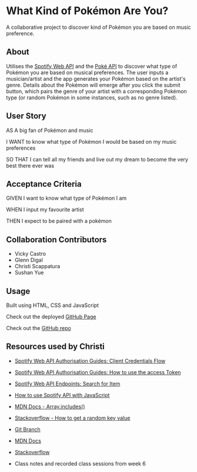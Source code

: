 # What Kind of Pokémon Are You?
A collaborative project to discover kind of Pokémon you are based on music preference.

## About

Utilises the [Spotify Web API](https://developer.spotify.com/documentation/web-api/) and the [Poké API](https://pokeapi.co/) to discover what type of Pokémon you are based on musical preferences. The user inputs a musician/artist and the app generates your Pokémon based on the artist's genre. Details about the Pokémon will emerge after you click the submit button, which pairs the genre of your artist with a corresponding Pokémon type (or random Pokémon in some instances, such as no genre listed).

## User Story

AS A big fan of Pokémon and music

I WANT to know what type of Pokémon I would be based on my music preferences

SO THAT I can tell all my friends and live out my dream to become the very best there ever was

## Acceptance Criteria

GIVEN I want to know what type of Pokémon I am

WHEN I input my favourite artist 

THEN I expect to be paired with a pokémon

## Collaboration Contributors
* Vicky Castro
* Glenn Digal
* Christi Scappatura
* Sushan Yue

## Usage

Built using HTML, CSS and JavaScript

Check out the deployed [GitHub Page](https://jazzberriess.github.io/collab-what-pkmn-are-you/)

Check out the [GitHub repo](https://github.com/jazzberriess/collab-what-pkmn-are-you)

## Resources used by Christi

* [Spotify Web API Authorisation Guides: Client Credentials Flow](https://developer.spotify.com/documentation/general/guides/authorization/client-credentials/)

* [Spotify Web API Authorisation Guides: How to use the access Token](https://developer.spotify.com/documentation/general/guides/authorization/use-access-token/)

* [Spotify Web API Endpoints: Search for Item](https://developer.spotify.com/documentation/web-api/reference/#/operations/search)

* [How to use Spotify API with JavaScript](https://www.youtube.com/watch?v=0dmS0He_czs)

* [MDN Docs - Array.includes()](https://developer.mozilla.org/en-US/docs/Web/JavaScript/Reference/Global_Objects/Array/includes)

* [Stackoverflow - How to get a random key value](https://stackoverflow.com/questions/61042479/how-to-get-a-random-key-value-from-a-javascript-object)

* [Git Branch](https://sydney.bootcampcontent.com/university-of-sydney/USYD-VIRT-FSF-PT-02-2022-U-LOL/-/tree/main/03-JavaScript/01-Activities/27-Evr_Git-Branch)

* [MDN Docs](https://developer.mozilla.org/en-US/docs/Web)

* [Stackoverflow](https://stackoverflow.com/)

* Class notes and recorded class sessions from week 6